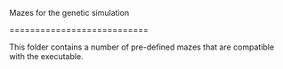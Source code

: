 Mazes for the genetic simulation 

===========================

This folder contains a number of pre-defined mazes that are compatible with the
executable.
